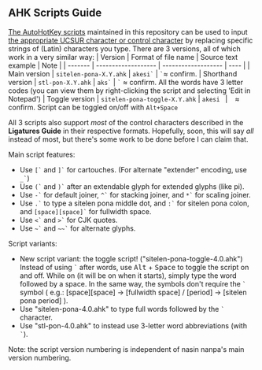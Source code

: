 ## AHK Scripts Guide

[The AutoHotKey scripts](/ahk-script/) maintained in this repository can be used to input [the appropriate UCSUR character or control character](https://www.kreativekorp.com/ucsur/charts/sitelen.html) by replacing specific strings of (Latin) characters you type. There are 3 versions, all of which work in a very similar way:
| Version | Format of file name | Source text example | Note |
| ------- | ------------------- | ------------------- | ---- |
| Main version | `sitelen-pona-X.Y.ahk` | ``akesi`​`` | ``​`​`` ≈ confirm.
| Shorthand version | `stl-pon-X.Y.ahk` | ``aks`​`` | ``​`​`` ≈ confirm. All the words have 3 letter codes (you can view them by right-clicking the script and selecting 'Edit in Notepad')
| Toggle version | `sitelen-pona-toggle-X.Y.ahk` | `akesi ` | ` ` ≈ confirm. Script can be toggled on/off with `Alt+Space`

All 3 scripts also support *most* of the control characters described in the __Ligatures Guide__ in their respective formats.
Hopefully, soon, this will say *all* instead of most, but there's some work to be done before I can claim that.

Main script features:
*    Use `` [` `` and `` ]` `` for cartouches. (For alternate "extender" encoding, use `` _` ``)
*    Use `` (` `` and `` )` `` after an extendable glyph for extended glyphs (like pi).
*    Use `` -` `` for default joiner, `` ^` `` for stacking joiner, and `` *` `` for scaling joiner.
*    Use `` .` `` to type a sitelen pona middle dot, and `` :` `` for sitelen pona colon, and `` [space][space]` `` for fullwidth space.
*    Use `` <` `` and `` >` `` for CJK quotes.
*    Use `` ~` `` and `` ~~` `` for alternate glyphs.

Script variants:

*    New script variant: the toggle script! ("sitelen-pona-toggle-4.0.ahk") Instead of using `` ` `` after words, use <kbd>Alt</kbd> + <kbd>Space</kbd> to toggle the script on and off. While on (it will be on when it starts), simply type the word followed by a space. In the same way, the symbols don't require the `` ` `` symbol ( e.g.: [space][space] -> [fullwidth space] / [period] -> [sitelen pona period] ).
*    Use "sitelen-pona-4.0.ahk" to type full words followed by the `` ` `` character.
*    Use "stl-pon-4.0.ahk" to instead use 3-letter word abbreviations (with `` ` ``).

Note: the script version numbering is independent of nasin nanpa's main version numbering.
